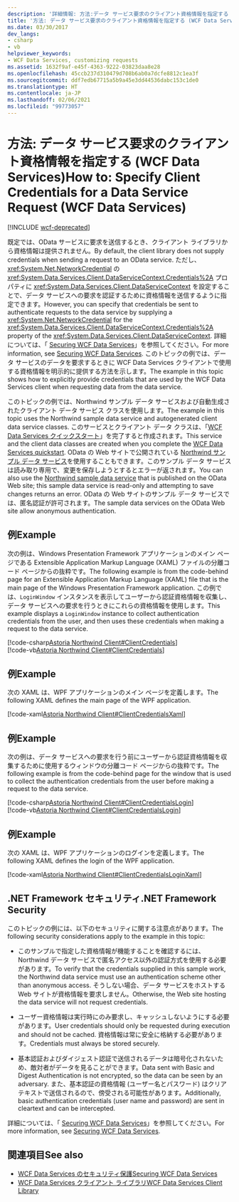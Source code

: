 ```yaml
---
description: '詳細情報: 方法:データ サービス要求のクライアント資格情報を指定する (WCF Data Services)'
title: '方法: データ サービス要求のクライアント資格情報を指定する (WCF Data Services)'
ms.date: 03/30/2017
dev_langs:
- csharp
- vb
helpviewer_keywords:
- WCF Data Services, customizing requests
ms.assetid: 1632f9af-e45f-4363-9222-03823daa8e28
ms.openlocfilehash: 45ccb237d310479d708b6ab0a7dcfe8812c1ea3f
ms.sourcegitcommit: ddf7edb67715a5b9a45e3dd44536dabc153c1de0
ms.translationtype: HT
ms.contentlocale: ja-JP
ms.lasthandoff: 02/06/2021
ms.locfileid: "99773057"
---
```

# <a name="how-to-specify-client-credentials-for-a-data-service-request-wcf-data-services"></a><span data-ttu-id="4eeaf-103">方法: データ サービス要求のクライアント資格情報を指定する (WCF Data Services)</span><span class="sxs-lookup"><span data-stu-id="4eeaf-103">How to: Specify Client Credentials for a Data Service Request (WCF Data Services)</span></span>

[!INCLUDE [wcf-deprecated](~/includes/wcf-deprecated.md)]

<span data-ttu-id="4eeaf-104">既定では、OData サービスに要求を送信するとき、クライアント ライブラリから資格情報は提供されません。</span><span class="sxs-lookup"><span data-stu-id="4eeaf-104">By default, the client library does not supply credentials when sending a request to an OData service.</span></span> <span data-ttu-id="4eeaf-105">ただし、<xref:System.Net.NetworkCredential> の <xref:System.Data.Services.Client.DataServiceContext.Credentials%2A> プロパティに <xref:System.Data.Services.Client.DataServiceContext> を設定することで、データ サービスへの要求を認証するために資格情報を送信するように指定できます。</span><span class="sxs-lookup"><span data-stu-id="4eeaf-105">However, you can specify that credentials be sent to authenticate requests to the data service by supplying a <xref:System.Net.NetworkCredential> for the <xref:System.Data.Services.Client.DataServiceContext.Credentials%2A> property of the <xref:System.Data.Services.Client.DataServiceContext>.</span></span> <span data-ttu-id="4eeaf-106">詳細については、「 [Securing WCF Data Services](securing-wcf-data-services.md)」を参照してください。</span><span class="sxs-lookup"><span data-stu-id="4eeaf-106">For more information, see [Securing WCF Data Services](securing-wcf-data-services.md).</span></span> <span data-ttu-id="4eeaf-107">このトピックの例では、データ サービスのデータを要求するときに WCF Data Services クライアントで使用する資格情報を明示的に提供する方法を示します。</span><span class="sxs-lookup"><span data-stu-id="4eeaf-107">The example in this topic shows how to explicitly provide credentials that are used by the WCF Data Services client when requesting data from the data service.</span></span>  
  
 <span data-ttu-id="4eeaf-108">このトピックの例では、Northwind サンプル データ サービスおよび自動生成されたクライアント データ サービス クラスを使用します。</span><span class="sxs-lookup"><span data-stu-id="4eeaf-108">The example in this topic uses the Northwind sample data service and autogenerated client data service classes.</span></span> <span data-ttu-id="4eeaf-109">このサービスとクライアント データ クラスは、「[WCF Data Services クイックスタート](quickstart-wcf-data-services.md)」を完了すると作成されます。</span><span class="sxs-lookup"><span data-stu-id="4eeaf-109">This service and the client data classes are created when you complete the [WCF Data Services quickstart](quickstart-wcf-data-services.md).</span></span> <span data-ttu-id="4eeaf-110">OData の Web サイトで公開されている [Northwind サンプル データ サービス](https://services.odata.org/Northwind/Northwind.svc/)を使用することもできます。このサンプル データ サービスは読み取り専用で、変更を保存しようとするとエラーが返されます。</span><span class="sxs-lookup"><span data-stu-id="4eeaf-110">You can also use the [Northwind sample data service](https://services.odata.org/Northwind/Northwind.svc/) that is published on the OData Web site; this sample data service is read-only and attempting to save changes returns an error.</span></span> <span data-ttu-id="4eeaf-111">OData の Web サイトのサンプル データ サービスでは、匿名認証が許可されます。</span><span class="sxs-lookup"><span data-stu-id="4eeaf-111">The sample data services on the OData Web site allow anonymous authentication.</span></span>  
  
## <a name="example"></a><span data-ttu-id="4eeaf-112">例</span><span class="sxs-lookup"><span data-stu-id="4eeaf-112">Example</span></span>  

 <span data-ttu-id="4eeaf-113">次の例は、Windows Presentation Framework アプリケーションのメイン ページである Extensible Application Markup Language (XAML) ファイルの分離コード ページからの抜粋です。</span><span class="sxs-lookup"><span data-stu-id="4eeaf-113">The following example is from the code-behind page for an Extensible Application Markup Language (XAML) file that is the main page of the Windows Presentation Framework application.</span></span> <span data-ttu-id="4eeaf-114">この例では、`LoginWindow` インスタンスを表示してユーザーから認証資格情報を収集し、データ サービスへの要求を行うときにこれらの資格情報を使用します。</span><span class="sxs-lookup"><span data-stu-id="4eeaf-114">This example displays a `LoginWindow` instance to collect authentication credentials from the user, and then uses these credentials when making a request to the data service.</span></span>  
  
 [!code-csharp[Astoria Northwind Client#ClientCredentials](../../../../samples/snippets/csharp/VS_Snippets_Misc/astoria_northwind_client/cs/clientcredentials.xaml.cs#clientcredentials)]  
 [!code-vb[Astoria Northwind Client#ClientCredentials](../../../../samples/snippets/visualbasic/VS_Snippets_Misc/astoria_northwind_client/vb/clientcredentials.xaml.vb#clientcredentials)]
  
## <a name="example"></a><span data-ttu-id="4eeaf-115">例</span><span class="sxs-lookup"><span data-stu-id="4eeaf-115">Example</span></span>  

 <span data-ttu-id="4eeaf-116">次の XAML は、WPF アプリケーションのメイン ページを定義します。</span><span class="sxs-lookup"><span data-stu-id="4eeaf-116">The following XAML defines the main page of the WPF application.</span></span>  
  
 [!code-xaml[Astoria Northwind Client#ClientCredentialsXaml](../../../../samples/snippets/csharp/VS_Snippets_Misc/astoria_northwind_client/cs/clientcredentials.xaml#clientcredentialsxaml)]  
  
## <a name="example"></a><span data-ttu-id="4eeaf-117">例</span><span class="sxs-lookup"><span data-stu-id="4eeaf-117">Example</span></span>  

 <span data-ttu-id="4eeaf-118">次の例は、データ サービスへの要求を行う前にユーザーから認証資格情報を収集するために使用するウィンドウの分離コード ページからの抜粋です。</span><span class="sxs-lookup"><span data-stu-id="4eeaf-118">The following example is from the code-behind page for the window that is used to collect the authentication credentials from the user before making a request to the data service.</span></span>  
  
 [!code-csharp[Astoria Northwind Client#ClientCredentialsLogin](../../../../samples/snippets/csharp/VS_Snippets_Misc/astoria_northwind_client/cs/clientcredentialslogin.xaml.cs#clientcredentialslogin)]  
 [!code-vb[Astoria Northwind Client#ClientCredentialsLogin](../../../../samples/snippets/visualbasic/VS_Snippets_Misc/astoria_northwind_client/vb/clientcredentialslogin.xaml.vb#clientcredentialslogin)]
  
## <a name="example"></a><span data-ttu-id="4eeaf-119">例</span><span class="sxs-lookup"><span data-stu-id="4eeaf-119">Example</span></span>  

 <span data-ttu-id="4eeaf-120">次の XAML は、WPF アプリケーションのログインを定義します。</span><span class="sxs-lookup"><span data-stu-id="4eeaf-120">The following XAML defines the login of the WPF application.</span></span>  
  
 [!code-xaml[Astoria Northwind Client#ClientCredentialsLoginXaml](../../../../samples/snippets/csharp/VS_Snippets_Misc/astoria_northwind_client/cs/clientcredentialslogin.xaml#clientcredentialsloginxaml)]  
  
## <a name="net-framework-security"></a><span data-ttu-id="4eeaf-121">.NET Framework セキュリティ</span><span class="sxs-lookup"><span data-stu-id="4eeaf-121">.NET Framework Security</span></span>  

 <span data-ttu-id="4eeaf-122">このトピックの例には、以下のセキュリティに関する注意点があります。</span><span class="sxs-lookup"><span data-stu-id="4eeaf-122">The following security considerations apply to the example in this topic:</span></span>  
  
- <span data-ttu-id="4eeaf-123">このサンプルで指定した資格情報が機能することを確認するには、Northwind データ サービスで匿名アクセス以外の認証方式を使用する必要があります。</span><span class="sxs-lookup"><span data-stu-id="4eeaf-123">To verify that the credentials supplied in this sample work, the Northwind data service must use an authentication scheme other than anonymous access.</span></span> <span data-ttu-id="4eeaf-124">そうしない場合、データ サービスをホストする Web サイトが資格情報を要求しません。</span><span class="sxs-lookup"><span data-stu-id="4eeaf-124">Otherwise, the Web site hosting the data service will not request credentials.</span></span>  
  
- <span data-ttu-id="4eeaf-125">ユーザー資格情報は実行時にのみ要求し、キャッシュしないようにする必要があります。</span><span class="sxs-lookup"><span data-stu-id="4eeaf-125">User credentials should only be requested during execution and should not be cached.</span></span> <span data-ttu-id="4eeaf-126">資格情報は常に安全に格納する必要があります。</span><span class="sxs-lookup"><span data-stu-id="4eeaf-126">Credentials must always be stored securely.</span></span>  
  
- <span data-ttu-id="4eeaf-127">基本認証およびダイジェスト認証で送信されるデータは暗号化されないため、敵対者がデータを見ることができます。</span><span class="sxs-lookup"><span data-stu-id="4eeaf-127">Data sent with Basic and Digest Authentication is not encrypted, so the data can be seen by an adversary.</span></span> <span data-ttu-id="4eeaf-128">また、基本認証の資格情報 (ユーザー名とパスワード) はクリア テキストで送信されるので、傍受される可能性があります。</span><span class="sxs-lookup"><span data-stu-id="4eeaf-128">Additionally, basic authentication credentials (user name and password) are sent in cleartext and can be intercepted.</span></span>  
  
 <span data-ttu-id="4eeaf-129">詳細については、「 [Securing WCF Data Services](securing-wcf-data-services.md)」を参照してください。</span><span class="sxs-lookup"><span data-stu-id="4eeaf-129">For more information, see [Securing WCF Data Services](securing-wcf-data-services.md).</span></span>  
  
## <a name="see-also"></a><span data-ttu-id="4eeaf-130">関連項目</span><span class="sxs-lookup"><span data-stu-id="4eeaf-130">See also</span></span>

- [<span data-ttu-id="4eeaf-131">WCF Data Services のセキュリティ保護</span><span class="sxs-lookup"><span data-stu-id="4eeaf-131">Securing WCF Data Services</span></span>](securing-wcf-data-services.md)
- [<span data-ttu-id="4eeaf-132">WCF Data Services クライアント ライブラリ</span><span class="sxs-lookup"><span data-stu-id="4eeaf-132">WCF Data Services Client Library</span></span>](wcf-data-services-client-library.md)
